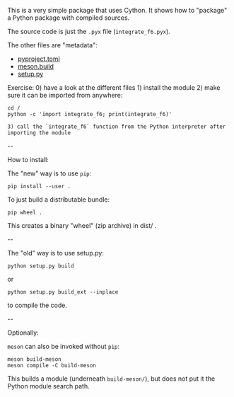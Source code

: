 This is a very simple package that uses Cython.
It shows how to "package" a Python package with compiled sources.

The source code is just the `.pyx` file (`integrate_f6.pyx`).

The other files are "metadata":

- [pyproject.toml](02-cython-distrib/pyproject.toml)
- [meson.build](02-cython-distrib/meson.build)
- [setup.py](02-cython-distrib/setup.py)

Exercise:
    0) have a look at the different files
    1) install the module
    2) make sure it can be imported from anywhere:

    cd /
    python -c 'import integrate_f6; print(integrate_f6)'
    
    3) call the `integrate_f6` function from the Python interpreter after importing the module

--

How to install:

The "new" way is to use `pip`:

    pip install --user .

To just build a distributable bundle:

    pip wheel .

This creates a binary "wheel" (zip archive) in dist/ .

--

The "old" way is to use setup.py:

    python setup.py build

or

    python setup.py build_ext --inplace

to compile the code.

--

Optionally:

`meson` can also be invoked without `pip`:

    meson build-meson
    meson compile -C build-meson

This builds a module (underneath `build-meson/`), but does not put it the Python module search path.
